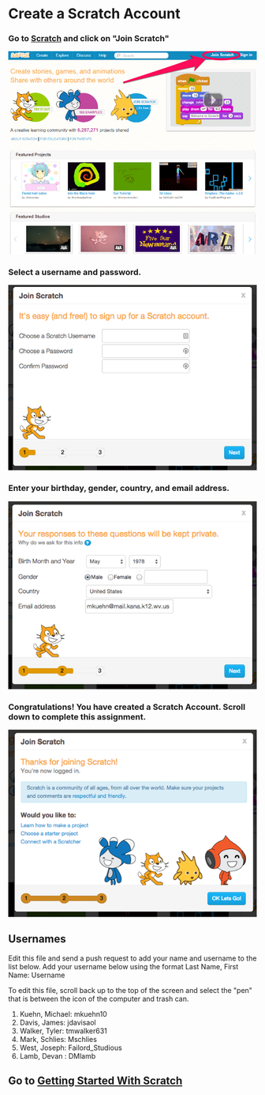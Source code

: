 # Create a Scratch Account
### Go to <a href="http://scratch.mit.edu" target=new>Scratch</a> and click on "Join Scratch"

![Create Account](create_account_1.png)

### Select a username and password.

![Select Username](create_account_2.png)

### Enter your birthday, gender, country, and email address.
![Email Address](create_account_3.png)

### Congratulations!  You have created a Scratch Account.  Scroll down to complete this assignment.
![Congratulations](create_account_4.png)

## Usernames
Edit this file and send a push request to add your name and username to the list below.
Add your username below using the format Last Name, First Name: Username

To edit this file, scroll back up to the top of the screen and select the "pen" that is between the icon of the computer and trash can.


1) Kuehn, Michael: mkuehn10   
2) Davis, James: jdavisaol   
3) Walker, Tyler: tmwalker631   
4) Mark, Schlies: Mschlies   
5) West, Joseph: Failord_Studious   
6) Lamb, Devan : DMlamb
## Go to [Getting Started With Scratch](GettingStartedWithScratch.md)
